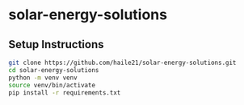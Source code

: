 # solar-energy-solutions

## Setup Instructions

```bash
git clone https://github.com/haile21/solar-energy-solutions.git
cd solar-energy-solutions
python -m venv venv
source venv/bin/activate
pip install -r requirements.txt
